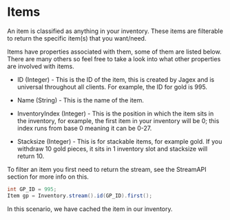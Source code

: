 # Items

An item is classified as anything in your inventory. These items are filterable to return the specific item(s) that you want/need.

Items have properties associated with them, some of them are listed below. There are many others so feel free to take a look into what other properties are involved with items.
* ID (Integer) - This is the ID of the item, this is created by Jagex and is universal throughout all clients. For example, the ID for gold is 995.


* Name (String) - This is the name of the item.


* InventoryIndex (Integer) - This is the position in which the item sits in the inventory, for example, the first item in your inventory will be 0; this index runs from base 0 meaning it can be 0-27.


* Stacksize (Integer) - This is for stackable items, for example gold. If you withdraw 10 gold pieces, it sits in 1 inventory slot and stacksize will return 10.


To filter an item you first need to return the stream, see the StreamAPI section for more info on this.

```java
int GP_ID = 995;
Item gp = Inventory.stream().id(GP_ID).first();
```
In this scenario, we have cached the item in our inventory.